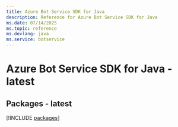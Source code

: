 ```yaml
---
title: Azure Bot Service SDK for Java
description: Reference for Azure Bot Service SDK for Java
ms.date: 07/14/2025
ms.topic: reference
ms.devlang: java
ms.service: botservice
---
```

# Azure Bot Service SDK for Java - latest
## Packages - latest
[!INCLUDE [packages](bot-service-index.md)]